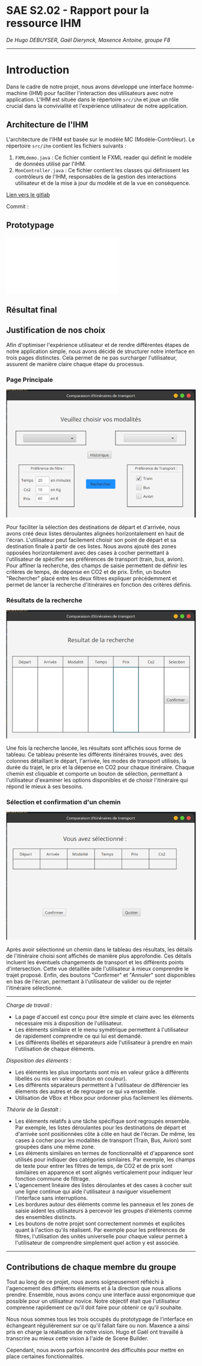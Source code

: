 # SAE S2.02 - Rapport pour la ressource IHM

*De Hugo DEBUYSER, Gaël Dierynck, Maxence Antoine, groupe F8*
___

# Introduction
Dans le cadre de notre projet, nous avons développé une interface homme-machine (IHM) pour faciliter l'interaction des utilisateurs avec notre application. L'IHM est située dans le répertoire `src/ihm` et joue un rôle crucial dans la convivialité et l'expérience utilisateur de notre application.


## Architecture de l'IHM
L'architecture de l'IHM est basée sur le modèle MC (Modèle-Contrôleur). Le répertoire `src/ihm` contient les fichiers suivants :

1. `FXMLdemo.java` : Ce fichier contient le FXML reader qui définit le modèle de données utilisé par l'IHM.
2. `MonController.java` : Ce fichier contient les classes qui définissent les contrôleurs de l'IHM, responsables de la gestion des interactions utilisateur et de la mise à jour du modèle et de la vue en conséquence.

[Lien vers le gitlab](https://gitlab.univ-lille.fr/sae2.01-2.02/2024/F8)

Commit : 

## Prototypage

![Page Principale](./Maquette_basse_fidélité_Dierynck_Debuyser_Antoine.pdf) 

## Résultat final

## Justification de nos choix

Afin d'optimiser l'expérience utilisateur et de rendre différentes étapes de notre application simple, nous avons décidé de structurer notre interface en trois pages distinctes. Cela permet de ne pas surcharger l'utilisateur, assurent de manière claire chaque étape du processus.

### Page Principale

![Page Principale](./principale.png) 

Pour faciliter la sélection des destinations de départ et d'arrivée, nous avons créé deux listes déroulantes alignées horizontalement en haut de l'écran. L'utilisateur peut facilement choisir son point de départ et sa destination finale à partir de ces listes. Nous avons ajouté des zones opposées horizontalement avec des cases à cocher permettant à l'utilisateur de spécifier ses préférences de transport (train, bus, avion). Pour affiner la recherche, des champs de saisie permettent de définir les critères de temps, de dépense en CO2 et de prix. Enfin, un bouton "Rechercher" placé entre les deux filtres expliquer précédemment et permet de lancer la recherche d'itinéraires en fonction des critères définis.

### Résultats de la recherche

![Page de résultats](./resultats.png) 

Une fois la recherche lancée, les résultats sont affichés sous forme de tableau. Ce tableau présente les différents itinéraires trouvés, avec des colonnes détaillant le départ, l'arrivée, les modes de transport utilisés, la durée du trajet, le prix et la dépense en CO2 pour chaque itinéraire. Chaque chemin est cliquable et comporte un bouton de sélection, permettant à l'utilisateur d'examiner les options disponibles et de choisir l'itinéraire qui répond le mieux à ses besoins.

### Sélection et confirmation d'un chemin

![Page de confirmation](./chemin.png) 

Après avoir sélectionné un chemin dans le tableau des résultats, les détails de l'itinéraire choisi sont affichés de manière plus approfondie. Ces détails incluent les éventuels changements de transport et les différents points d'intersection. Cette vue détaillée aide l'utilisateur à mieux comprendre le trajet proposé. Enfin, des boutons "Confirmer" et "Annuler" sont disponibles en bas de l'écran, permettant à l'utilisateur de valider ou de rejeter l'itinéraire sélectionné.

___

*Charge de travail :* 
- La page d'accueil est conçu pour être simple et claire avec les éléments nécessaire mis à disposition de l'utilisateur.
- Les éléments similaire et le menu symétrique permettent à l'utilisateur de rapidement comprendre ce qui lui est demandé.
- Les différents libellés et séparateurs aide l'utilisateur à prendre en main l'utilisation de chaque éléments.

*Disposition des éléments :*
- Les éléments les plus importants sont mis en valeur grâce à différents libellés ou mis en valeur (bouton en couleur).
- Les différents séparateurs permettent à l'utilisateur de différencier les élements des autres et de regrouper ce qui va ensemble.
- Utilisation de VBox et Hbox pour ordonner plus facilement les éléments.

*Théorie de la Gestalt :*
- Les éléments relatifs à une tâche spécifique sont regroupés ensemble. Par exemple, les listes déroulantes pour les destinations de départ et d'arrivée sont positionnées côte à côte en haut de l'écran. De même, les cases à cocher pour les modalités de transport (Train, Bus, Avion) sont groupées dans une même zone.
-  Les éléments similaires en termes de fonctionnalité et d'apparence sont utilisés pour indiquer des catégories similaires. Par exemple, les champs de texte pour entrer les filtres de temps, de CO2 et de prix sont similaires en apparence et sont alignés verticalement pour indiquer leur fonction commune de filtrage.
-  L'agencement linéaire des listes déroulantes et des cases à cocher suit une ligne continue qui aide l'utilisateur à naviguer visuellement l'interface sans interruptions.
-  Les bordures autour des éléments comme les panneaux et les zones de saisie aident les utilisateurs à percevoir les groupes d'éléments comme des ensembles distincts.
-  Les boutons de notre projet sont correctement nommés et explicites quant à l'action qu'ils réalisent. Par exemple pour les préférences de filtres, l'utilisation des unités universelle pour chaque valeur permet à l'utilisateur de comprendre simplement quel action y est associée.

___

## Contributions de chaque membre du groupe

Tout au long de ce projet, nous avons soigneusement réfléchi à l'agencement des différents éléments et à la direction que nous allions prendre. Ensemble, nous avons conçu une interface aussi ergonomique que possible pour un utilisateur novice. Notre objectif était que l'utilisateur comprenne rapidement ce qu'il doit faire pour obtenir ce qu'il souhaite.

Nous nous sommes tous les trois occupés du prototypage de l'interface en échangeant régulièrement sur ce qu'il fallait faire ou non. Maxence a ainsi pris en charge la réalisation de notre vision. Hugo et Gaël ont travaillé à transcrire au mieux cette vision à l'aide de Scene Builder. 

Cependant, nous avons parfois rencontré des difficultés pour mettre en place certaines fonctionnalités.

